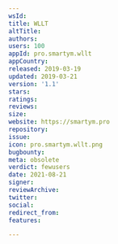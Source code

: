 ```yaml
---
wsId: 
title: WLLT
altTitle: 
authors: 
users: 100
appId: pro.smartym.wllt
appCountry: 
released: 2019-03-19
updated: 2019-03-21
version: '1.1'
stars: 
ratings: 
reviews: 
size: 
website: https://smartym.pro
repository: 
issue: 
icon: pro.smartym.wllt.png
bugbounty: 
meta: obsolete
verdict: fewusers
date: 2021-08-21
signer: 
reviewArchive: 
twitter: 
social: 
redirect_from: 
features: 

---
```


